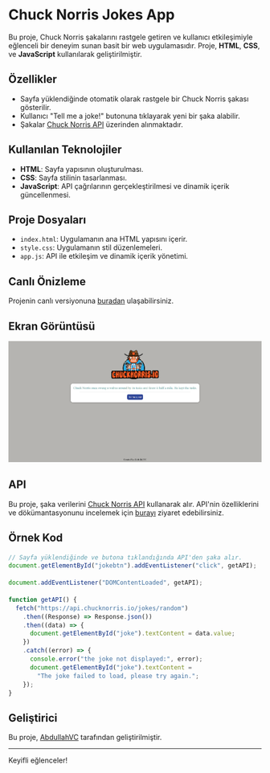 # Chuck Norris Jokes App

Bu proje, Chuck Norris şakalarını rastgele getiren ve kullanıcı etkileşimiyle eğlenceli bir deneyim sunan basit bir web uygulamasıdır. Proje, **HTML**, **CSS**, ve **JavaScript** kullanılarak geliştirilmiştir.

## Özellikler

- Sayfa yüklendiğinde otomatik olarak rastgele bir Chuck Norris şakası gösterilir.
- Kullanıcı "Tell me a joke!" butonuna tıklayarak yeni bir şaka alabilir.
- Şakalar [Chuck Norris API](https://api.chucknorris.io/) üzerinden alınmaktadır.

## Kullanılan Teknolojiler

- **HTML**: Sayfa yapısının oluşturulması.
- **CSS**: Sayfa stilinin tasarlanması.
- **JavaScript**: API çağrılarının gerçekleştirilmesi ve dinamik içerik güncellenmesi.

## Proje Dosyaları

- `index.html`: Uygulamanın ana HTML yapısını içerir.
- `style.css`: Uygulamanın stil düzenlemeleri.
- `app.js`: API ile etkileşim ve dinamik içerik yönetimi.

## Canlı Önizleme

Projenin canlı versiyonuna [buradan](https://marvelous-chebakia-d1c6af.netlify.app/) ulaşabilirsiniz.

## Ekran Görüntüsü

![Chuck Norris Jokes App](image.png)

## API

Bu proje, şaka verilerini [Chuck Norris API](https://api.chucknorris.io/) kullanarak alır. API'nin özelliklerini ve dökümantasyonunu incelemek için [burayı](https://api.chucknorris.io/) ziyaret edebilirsiniz.

## Örnek Kod

```javascript
// Sayfa yüklendiğinde ve butona tıklandığında API'den şaka alır.
document.getElementById("jokebtn").addEventListener("click", getAPI);

document.addEventListener("DOMContentLoaded", getAPI);

function getAPI() {
  fetch("https://api.chucknorris.io/jokes/random")
    .then((Response) => Response.json())
    .then((data) => {
      document.getElementById("joke").textContent = data.value;
    })
    .catch((error) => {
      console.error("the joke not displayed:", error);
      document.getElementById("joke").textContent =
        "The joke failed to load, please try again.";
    });
}
```

## Geliştirici

Bu proje, [AbdullahVC](https://github.com/AbdullahVC) tarafından geliştirilmiştir.

---

Keyifli eğlenceler!
